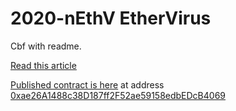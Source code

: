 # 2020-nEthV EtherVirus

Cbf with readme.

[Read this article](https://medium.com/@anallergytoanalogy/2020-nethv-the-ethervirus-2788fa140de4)


[Published contract is here](https://etherscan.io/address/0xae26a1488c38d187ff2f52ae59158edbedcb4069#code) 
at address [0xae26A1488c38D187ff2F52ae59158edbEDcB4069](https://etherscan.io/address/0xae26a1488c38d187ff2f52ae59158edbedcb4069)